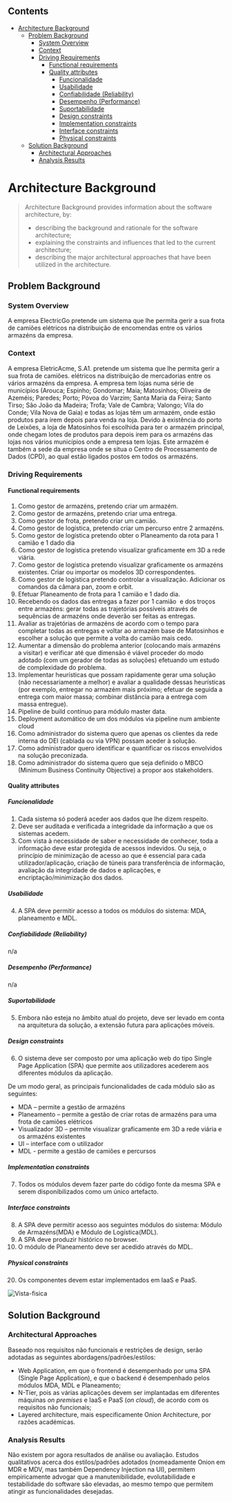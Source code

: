 ## Contents
- [Architecture Background](#architecture-background)
	- [Problem Background](#problem-background)
		- [System Overview](#system-overview)
		- [Context](#context)
		- [Driving Requirements](#driving-requirements)
			- [Functional requirements](#functional-requirements)
			- [Quality attributes](#quality-attributes)
				- [Funcionalidade](#funcionalidade)
				- [Usabilidade](#usabilidade)
				- [Confiabilidade (Reliability)](#confiabilidade-reliability)
				- [Desempenho (Performance)](#desempenho-performance)
				- [Suportabilidade](#suportabilidade)
				- [Design constraints](#design-constraints)
				- [Implementation constraints](#implementation-constraints)
				- [Interface constraints](#interface-constraints)
				- [Physical constraints](#physical-constraints)
	- [Solution Background](#solution-background)
		- [Architectural Approaches](#architectural-approaches)
		- [Analysis Results](#analysis-results)

# Architecture Background
>Architecture Background provides information about the software architecture, by:
>- describing the background and rationale for the software architecture;
>- explaining the constraints and influences that led to the current architecture;
>- describing the major architectural approaches that have been utilized in the architecture.

## Problem Background

### System Overview

A empresa ElectricGo pretende um sistema que lhe permita gerir a sua frota de camiões elétricos na distribuição de encomendas entre os vários armazéns da empresa.

### Context
A empresa EletricAcme, S.A1. pretende um sistema que lhe permita gerir a sua frota de camiões.
elétricos na distribuição de mercadorias entre os vários armazéns da empresa.
A empresa tem lojas numa série de municípios (Arouca; Espinho; Gondomar; Maia; Matosinhos;
Oliveira de Azeméis; Paredes; Porto; Póvoa do Varzim; Santa Maria da Feira; Santo Tirso; São
João da Madeira; Trofa; Vale de Cambra; Valongo; Vila do Conde; Vila Nova de Gaia) e todas as
lojas têm um armazém, onde estão produtos para irem depois para venda na loja.
Devido à existência do porto de Leixões, a loja de Matosinhos foi escolhida para ter o armazém
principal, onde chegam lotes de produtos para depois irem para os armazéns das lojas nos vários
municípios onde a empresa tem lojas. Este armazém é também a sede da empresa onde se situa
o Centro de Processamento de Dados (CPD), ao qual estão ligados postos em todos os armazéns.

### Driving Requirements

#### Functional requirements
1. Como gestor de armazéns, pretendo criar um armazém.
2. Como gestor de armazéns, pretendo criar uma entrega.
3. Como gestor de frota, pretendo criar um camião.
4. Como gestor de logística, pretendo criar um percurso entre 2 armazéns.
5. Como gestor de logística pretendo obter o Planeamento da rota para 1 camião e 1 dado dia  
6. Como gestor de logística pretendo visualizar graficamente em 3D a rede viária.
7. Como gestor de logística pretendo visualizar graficamente os armazéns existentes. Criar ou importar os modelos 3D correspondentes.
8. Como gestor de logística pretendo controlar a visualização. Adicionar os comandos da câmara pan, zoom e orbit.
9. Efetuar Planeamento de frota para 1 camião e 1 dado dia.
10. Recebendo os dados das entregas a fazer por 1 camião  e dos troços entre armazéns: gerar todas as trajetórias possíveis através de sequências de armazéns onde deverão ser feitas as entregas.
11. Avaliar as trajetórias de armazéns de acordo com o tempo para completar todas as entregas e voltar ao armazém base de Matosinhos e escolher a solução que permite a volta do camião mais cedo.
12. Aumentar a dimensão do problema anterior (colocando mais armazéns a visitar) e verificar até que dimensão é viável proceder do modo adotado (com um gerador de todas as soluções) efetuando um estudo de complexidade do problema.
13. Implementar heurísticas que possam rapidamente gerar uma solução (não necessariamente a melhor) e avaliar a qualidade dessas heurísticas (por exemplo, entregar no armazém mais próximo; efetuar de seguida a entrega com maior massa; combinar distância para a entrega com massa entregue).
14. Pipeline de build contínuo para módulo master data.
15. Deployment automático de um dos módulos via pipeline num ambiente cloud  
16. Como administrador do sistema quero que apenas os clientes da rede interna do DEI (cablada ou via VPN) possam aceder à solução.
17. Como administrador quero identificar e quantificar os riscos envolvidos na solução preconizada.
18. Como administrador do sistema quero que seja definido o MBCO (Minimum Business Continuity Objective) a propor aos stakeholders.


#### Quality attributes

##### Funcionalidade
1. Cada sistema só poderá aceder aos dados que lhe dizem respeito.
2. Deve ser auditada e verificada a integridade da informação a que os sistemas acedem.
3. Com vista à necessidade de saber e necessidade de conhecer, toda a informação deve estar protegida de acessos indevidos. Ou seja, o princípio de minimização de acesso ao que é essencial para cada utilizador/aplicação, criação de túneis para transferência de informação, avaliação da integridade de dados e aplicações, e encriptação/minimização dos dados.

##### Usabilidade
4. A SPA deve permitir acesso a todos os módulos do sistema: MDA, planeamento e MDL.

##### Confiabilidade (Reliability)
n/a

##### Desempenho (Performance)
n/a

##### Suportabilidade
5. Embora não esteja no âmbito atual do projeto, deve ser levado em conta na arquitetura da solução, a extensão futura para aplicações móveis.

##### Design constraints
6. O sistema deve ser composto por uma aplicação web do tipo Single Page Application (SPA) que permite aos utilizadores acederem aos diferentes módulos da aplicação.

De um modo geral, as principais funcionalidades de cada módulo são as seguintes:

- MDA – permite a gestão de armazéns
- Planeamento – permite a gestão de criar rotas de armazéns para uma frota de camiões elétricos
- Visualizador 3D –  permite visualizar graficamente em 3D a rede viária e os armazéns existentes
- UI – interface com o utilizador
- MDL - permite a gestão de camiões e percursos

##### Implementation constraints
7.   Todos os módulos devem fazer parte do código fonte da mesma SPA e serem disponibilizados como um único artefacto.

##### Interface constraints
8.  A SPA deve permitir acesso aos seguintes módulos do sistema: Módulo de Armazéns(MDA) e Módulo de Logística(MDL).
9.  A SPA deve produzir histórico no browser.
10.  O módulo de Planeamento deve ser acedido através do MDL.

##### Physical constraints
20. Os componentes devem estar implementados em IaaS e PaaS.

![Vista-fisica](diagramas/nivel2/N2VF.jpg)

## Solution Background

### Architectural Approaches

Baseado nos requisitos não funcionais e restrições de design, serão adotadas as seguintes abordagens/padrões/estilos:

- Web Application, em que o frontend é desempenhado por uma SPA (Single Page Application), e que o backend é desempenhado pelos módulos MDA, MDL e Planeamento;
- N-Tier, pois as várias aplicações devem ser implantadas em diferentes máquinas *on premises* e IaaS e PaaS (*on cloud*), de acordo com os requisitos não funcionais;
- Layered architecture, mais especificamente Onion Architecture, por razões académicas.

### Analysis Results

Não existem por agora resultados de análise ou avaliação. Estudos qualitativos acerca dos estilos/padrões adotados (nomeadamente Onion em MDR e MDV, mas também Dependency Injection na UI), permitem empiricamente advogar que a manutenibilidade, evolutabilidade e testabilidade do software são elevadas, ao mesmo tempo que permitem atingir as funcionalidades desejadas.
